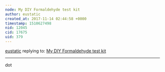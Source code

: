 ```yaml
---
node: My DIY Formaldehyde test kit
author: eustatic
created_at: 2017-11-14 02:44:58 +0000
timestamp: 1510627498
nid: 12045
cid: 17675
uid: 379
---
```




[eustatic](../profile/eustatic) replying to: [My DIY Formaldehyde test kit](../notes/mathew/07-10-2015/my-diy-formaldehyde-test-kit)

----
dot